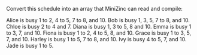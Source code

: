 Convert this schedule into an array that MiniZinc can read and compile:

Alice is busy 1 to 2, 4 to 5, 7 to 8, and 10.
Bob is busy 1, 3, 5, 7 to 8, and 10.
Chloe is busy 2 to 4 and 7.
Diana is busy 1, 3 to 5, 8 and 10.
Emma is busy 1 to 3, 7, and 10.
Fiona is busy 1 to 2, 4 to 5, 8, and 10.
Grace is busy 1 to 3, 5, 7, and 10.
Harley is busy 1 to 5, 7 to 8, and 10.
Ivy is busy 4 to 5, 7, and 10.
Jade is busy 1 to 5.
